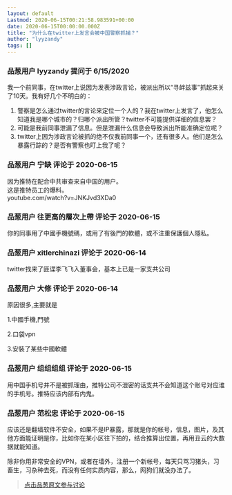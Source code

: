 ```yaml
---
layout: default
Lastmod: 2020-06-15T00:21:58.983591+00:00
date: 2020-06-15T00:00:00.000Z
title: "为什么在twitter上发言会被中国警察抓捕？"
author: "lyyzandy"
tags: []
---
```



### 品葱用户 **lyyzandy** 提问于 6/15/2020
    
我一个前同事，在twitter上说因为发表涉政言论，被派出所以“寻衅兹事”抓起来关了10天。我有好几个不明白的：  

1.  警察是怎么通过twitter的言论来定位一个人的？我在twitter上发言了，他怎么知道我是哪个城市的？归哪个派出所管？twitter不可能提供详细的信息罢？
2.  可能是我前同事泄漏了信息。但是泄漏什么信息会导致派出所能准确定位呢？
3.  twitter上因为涉政言论被抓的绝不仅我前同事一个，还有很多人。他们是怎么暴露行踪的？是否有警察也盯上我了呢？
    
                

### 品葱用户 **宁缺** 评论于 2020-06-15
        
因为推特在配合中共审查来自中国的用户。  
这是推特员工的爆料。  
youtube.com/watch?v=JNKJvd3XDa0
        
                

### 品葱用户 **往更高的層次上帶** 评论于 2020-06-15
        
你的同事用了中國手機號碼，或用了有後門的軟體，或不注重保護個人隱私。
        
                

### 品葱用户 **xitlerchinazi** 评论于 2020-06-14
        
twitter找来了匪谍李飞飞入董事会，基本上已是一家支共公司
        
                

### 品葱用户 **大修** 评论于 2020-06-14
        
原因很多,主要就是  
  
1.中國手機,門號  
  
2.口袋vpn  
  
3.安裝了某些中國軟體
        
                

### 品葱用户 **组组组组** 评论于 2020-06-15
        
用中国手机号并不是被抓理由，推特公司不泄密的话支共不会知道这个账号对应谁的手机号。推特应该内部有内鬼。
        
                

### 品葱用户 **范松忠** 评论于 2020-06-15
        
应该还是翻墙软件不安全，如果不是IP暴露，那就是你的帐号，信息，图片，及其他方面能证明是你，比如你在某小区往下拍的，结合推算出位置，再用丑云的大数据就能知道。  
  
除非你用非常安全的VPN，或者在墙外，注册一个新帐号，每天只骂习猪头，习畜生，习杂种去死，而没有任何实质内容，那么，网狗们就没办法了。
        
                





> [点击品葱原文参与讨论](https://pincong.rocks/question/27251)


